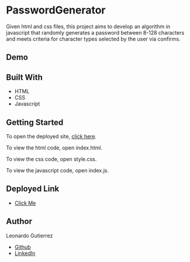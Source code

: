 # PasswordGenerator
Given html and css files, this project aims to develop an algorithm in javascript that randomly generates a password between 8-128 characters and meets criteria for character types selected by the user via confirms.​

## Demo

## Built With
* HTML
* CSS
* Javascript


## Getting Started
To open the deployed site, [click here](https://leog888.github.io/PasswordGenerator/).

To view the html code, open index.html.

To view the css code, open style.css.

To view the javascript code, open index.js.​

## Deployed Link 

* [Click Me]()

## Author 
Leonardo Gutierrez 

* [Github](https://github.com/Leog888)
* [LinkedIn](https://www.linkedin.com/in/leonardo-gutierrez-aa5383176/)


